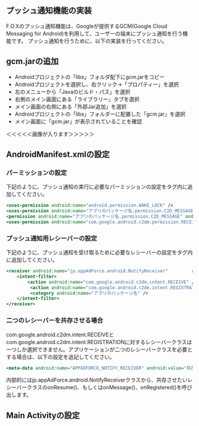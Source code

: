 ## プッシュ通知機能の実装
F.O.Xのプッシュ通知機能は、Googleが提供するGCM(Google Cloud Messaging for Android)を利用して、ユーザーの端末にプッシュ通知を行う機能です。
プッシュ通知を行うために、以下の実装を行ってください。

## gcm.jarの追加

- Androidプロジェクトの「libs」フォルダ配下にgcm.jarをコピー
- Androidプロジェクトを選択し、右クリック→「プロパティー」を選択
- 左のメニューから「Javaのビルド・パス」を選択
- 右側のメイン画面にある「ライブラリー」タブを選択
- メイン画面の右側にある「外部Jar追加」を選択
- Androidプロジェクトの「libs」フォルダーに配置した「gcm.jar」を選択
- メイン画面に「gcm.jar」が表示されていることを確認

＜＜＜＜＜画像が入ります＞＞＞＞＞


## AndroidManifest.xmlの設定

### パーミッションの設定

下記のように、プッシュ通知の実行に必要なパーミッションの設定を<manifest>タグ内に追加してください。

```xml
<uses-permission android:name="android.permission.WAKE_LOCK" />
<uses-permission android:name="アプリのパッケージ名.permission.C2D_MESSAGE" /><permission android:name="アプリのパッケージ名.permission.C2D_MESSAGE" android:protectionLevel="signature" /><uses-permission android:name="com.google.android.c2dm.permission.RECEIVE" />
```

### プッシュ通知用レシーバーの設定

下記のように、プッシュ通知を受け取るために必要なレシーバーの設定を<application>タグ内に追加してください。

```xml
<receiver android:name="jp.appAdForce.android.NotifyReceiver"         android:permission="com.google.android.c2dm.permission.SEND">	<intent-filter>		<action android:name="com.google.android.c2dm.intent.RECEIVE" />         <action android:name="com.google.android.c2dm.intent.REGISTRATION" />         <category android:name="アプリのパッケージ名" />	</intent-filter></receiver>
```

### 二つのレシーバーを共存させる場合

com.google.android.c2dm.intent.RECEIVEとcom.google.android.c2dm.intent.REGISTRATIONに対するレシーバークラスは一つしか選択できません。アプリケーションが二つのレシーバークラスを必要とする場合は、以下の設定を追記してください。

```xml
<meta-data android:name="APPADFORCE_NOTIFY_RECEIVER" android:value="共存させたいF.O.X以外のレシーバークラス" />
```

内部的にはjp.appAdForce.android.NotifyReceiverクラスから、共存させたいレシーバークラスのonResume()、もしくはonMessage()、onRegistered()を呼び出します。


## Main Activityの設定

